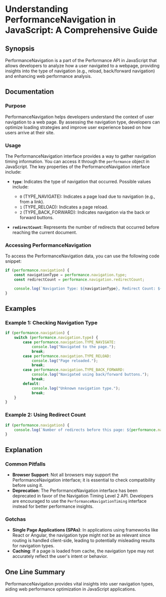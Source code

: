 <!--
Meta Description: # Understanding PerformanceNavigation in JavaScript: A Comprehensive Guide ## Synopsis PerformanceNavigation is a part of the Performance API in JavaS...
Meta Keywords: navigation, performance, type, performancenavigation, page
-->

# Understanding PerformanceNavigation in JavaScript: A Comprehensive Guide

## Synopsis
PerformanceNavigation is a part of the Performance API in JavaScript that allows developers to analyze how a user navigated to a webpage, providing insights into the type of navigation (e.g., reload, back/forward navigation) and enhancing web performance analysis.

## Documentation
### Purpose
PerformanceNavigation helps developers understand the context of user navigation to a web page. By assessing the navigation type, developers can optimize loading strategies and improve user experience based on how users arrive at their site.

### Usage
The PerformanceNavigation interface provides a way to gather navigation timing information. You can access it through the `performance` object in JavaScript. The key properties of the PerformanceNavigation interface include:

- **`type`**: Indicates the type of navigation that occurred. Possible values include:
  - `0` (TYPE_NAVIGATE): Indicates a page load due to navigation (e.g., from a link).
  - `1` (TYPE_RELOAD): Indicates a page reload.
  - `2` (TYPE_BACK_FORWARD): Indicates navigation via the back or forward buttons.
  
- **`redirectCount`**: Represents the number of redirects that occurred before reaching the current document.

### Accessing PerformanceNavigation
To access the PerformanceNavigation data, you can use the following code snippet:

```javascript
if (performance.navigation) {
    const navigationType = performance.navigation.type;
    const redirectCount = performance.navigation.redirectCount;

    console.log(`Navigation Type: ${navigationType}, Redirect Count: ${redirectCount}`);
}
```

## Examples
### Example 1: Checking Navigation Type
```javascript
if (performance.navigation) {
    switch (performance.navigation.type) {
        case performance.navigation.TYPE_NAVIGATE:
            console.log("Navigated to the page.");
            break;
        case performance.navigation.TYPE_RELOAD:
            console.log("Page reloaded.");
            break;
        case performance.navigation.TYPE_BACK_FORWARD:
            console.log("Navigated using back/forward buttons.");
            break;
        default:
            console.log("Unknown navigation type.");
            break;
    }
}
```

### Example 2: Using Redirect Count
```javascript
if (performance.navigation) {
    console.log(`Number of redirects before this page: ${performance.navigation.redirectCount}`);
}
```

## Explanation
### Common Pitfalls
- **Browser Support**: Not all browsers may support the PerformanceNavigation interface; it is essential to check compatibility before using it.
- **Deprecation**: The PerformanceNavigation interface has been deprecated in favor of the Navigation Timing Level 2 API. Developers are encouraged to use the `PerformanceNavigationTiming` interface instead for better performance insights.

### Gotchas
- **Single Page Applications (SPAs)**: In applications using frameworks like React or Angular, the navigation type might not be as relevant since routing is handled client-side, leading to potentially misleading results for navigation types.
- **Caching**: If a page is loaded from cache, the navigation type may not accurately reflect the user's intent or behavior.

## One Line Summary
PerformanceNavigation provides vital insights into user navigation types, aiding web performance optimization in JavaScript applications.